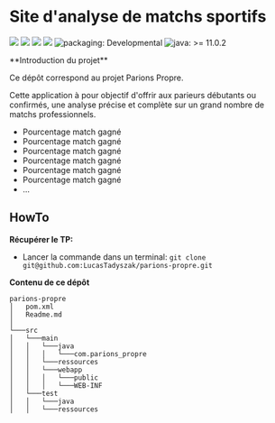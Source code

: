 # Site d'analyse de matchs sportifs

<p>
    <img src="https://img.shields.io/github/checks-status/LucasTadyszak/parions-propre/master?label=Master%20checks%20state" />
    <img src="https://img.shields.io/github/languages/top/LucasTadyszak/parions-propre" />
    <img src="https://img.shields.io/github/last-commit/LucasTadyszak/parions-propre/master?logoColor=blue" />
	<img src="https://aoindustries.com/ao-badges/project-alpha.svg" />
    <img src="https://aoindustries.com/ao-badges/packaging-developmental.svg" alt="packaging: Developmental" />
    <img src="https://aoindustries.com/ao-badges/java-11.svg" alt="java: &gt;= 11.0.2" />
</p>
**Introduction du projet**

Ce dépôt correspond au projet Parions Propre.

Cette application à pour objectif d'offrir aux parieurs débutants ou confirmés, une analyse précise et complète sur un grand nombre de matchs professionnels.
* Pourcentage match gagné
* Pourcentage match gagné
* Pourcentage match gagné
* Pourcentage match gagné
* Pourcentage match gagné
* Pourcentage match gagné
* ...

## HowTo

**Récupérer le TP:**
* Lancer la commande dans un terminal: `git clone git@github.com:LucasTadyszak/parions-propre.git`

**Contenu de ce dépôt**

```
parions-propre
│   pom.xml
│   Readme.md    
│
└───src
│   └───main
│   │   └───java
│   │   │   └───com.parions_propre
│   │   └───ressources
│   │   └───webapp
│   │   │   └───public
│   │   │   └───WEB-INF
│   └───test
│   │   └───java
│   │   └───ressources

```
